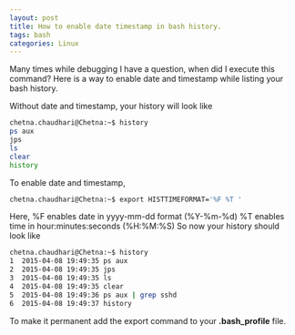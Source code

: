 ```yaml
---
layout: post
title: How to enable date timestamp in bash history.
tags: bash
categories: Linux
---
```

<div class="toc"></div>

Many times while debugging I have a question, when did I execute this command? Here is a way to enable date and timestamp while listing your bash history.


Without date and timestamp, your history will look like

```bash 
chetna.chaudhari@Chetna:~$ history
ps aux
jps
ls
clear
history
```

To enable date and timestamp,


```bash
chetna.chaudhari@Chetna:~$ export HISTTIMEFORMAT='%F %T '
```
Here, %F enables date in yyyy-mm-dd format (%Y-%m-%d) %T enables time in hour:minutes:seconds (%H:%M:%S) So now your history should look like

```bash
chetna.chaudhari@Chetna:~$ history
1  2015-04-08 19:49:35 ps aux
2  2015-04-08 19:49:35 jps
3  2015-04-08 19:49:35 ls
4  2015-04-08 19:49:35 clear
5  2015-04-08 19:49:36 ps aux | grep sshd
6  2015-04-08 19:49:37 history
```

To make it permanent add the export command to your **.bash_profile** file.



